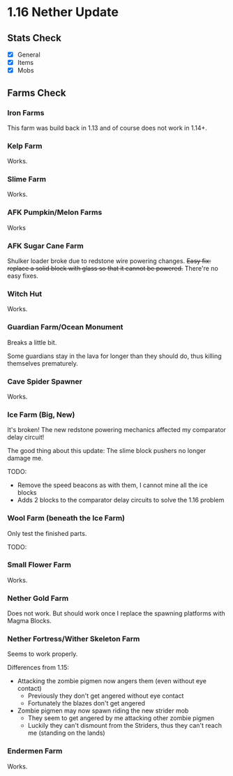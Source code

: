 # 1.16 Nether Update

## Stats Check

- [x] General
- [x] Items
- [x] Mobs

## Farms Check

### Iron Farms

This farm was build back in 1.13 and of course does not work in 1.14+.

### Kelp Farm

Works.

### Slime Farm

Works.

### AFK Pumpkin/Melon Farms

Works

### AFK Sugar Cane Farm

Shulker loader broke due to redstone wire powering changes.
~~Easy fix: replace a solid block with glass so that it cannot be powered.~~
There're no easy fixes.

### Witch Hut

Works.

### Guardian Farm/Ocean Monument

Breaks a little bit.

Some guardians stay in the lava for longer than they should do, thus killing themselves prematurely.

### Cave Spider Spawner

Works.

### Ice Farm (Big, New)

It's broken!
The new redstone powering mechanics affected my comparator delay circuit!

The good thing about this update: The slime block pushers no longer damage me.

TODO:

- Remove the speed beacons as with them, I cannot mine all the ice blocks
- Adds 2 blocks to the comparator delay circuits to solve the 1.16 problem

### Wool Farm (beneath the Ice Farm)

Only test the finished parts.

TODO:

### Small Flower Farm

Works.

### Nether Gold Farm

Does not work.
But should work once I replace the spawning platforms with Magma Blocks.

### Nether Fortress/Wither Skeleton Farm

Seems to work properly.

Differences from 1.15:

- Attacking the zombie pigmen now angers them (even without eye contact)
    - Previously they don't get angered without eye contact
    - Fortunately the blazes don't get angered
- Zombie pigmen may now spawn riding the new strider mob
    - They seem to get angered by me attacking other zombie pigmen
    - Luckily they can't dismount from the Striders, thus they can't reach me (standing on the lands)

### Endermen Farm

Works.
